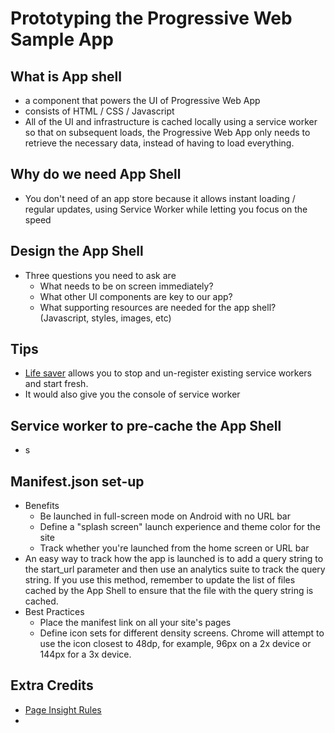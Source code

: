 # Prototyping the Progressive Web Sample App

## What is App shell
- a component that powers the UI of Progressive Web App
- consists of HTML / CSS / Javascript
- All of the UI and infrastructure is cached locally using a service worker so that on subsequent loads, the Progressive Web App only needs to retrieve the necessary data, instead of having to load everything.

## Why do we need App Shell
- You don't need of an app store because it allows instant loading / regular updates, using Service Worker while letting you focus on the speed

## Design the App Shell
- Three questions you need to ask are
  - What needs to be on screen immediately?
  - What other UI components are key to our app?
  - What supporting resources are needed for the app shell? (Javascript, styles, images, etc)

## Tips
- [Life saver](chrome://serviceworker-internals) allows you to stop and un-register existing service workers and start fresh.
- It would also give you the console of service worker

## Service worker to pre-cache the App Shell
- s

## Manifest.json set-up
- Benefits
  - Be launched in full-screen mode on Android with no URL bar
  - Define a "splash screen" launch experience and theme color for the site
  - Track whether you're launched from the home screen or URL bar
- An easy way to track how the app is launched is to add a query string to the start_url parameter and then use an analytics suite to track the query string. If you use this method, remember to update the list of files cached by the App Shell to ensure that the file with the query string is cached.
- Best Practices
  - Place the manifest link on all your site's pages
  - Define icon sets for different density screens. Chrome will attempt to use the icon closest to 48dp, for example, 96px on a 2x device or 144px for a 3x device.

## Extra Credits
- [Page Insight Rules](https://developers.google.com/speed/docs/insights/rules)
-
